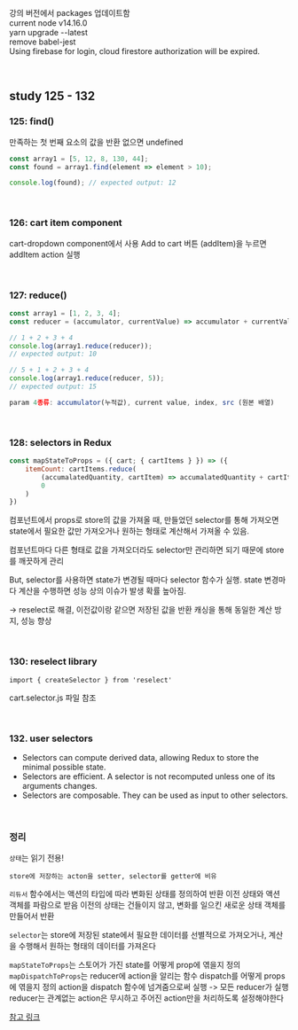 강의 버전에서 packages 업데이트함<br/>
current node v14.16.0<br/>
yarn upgrade --latest<br/>
remove babel-jest<br/>
Using firebase for login, cloud firestore authorization will be expired.

<br/>

## study 125 - 132

### 125: find()
만족하는 첫 번째 요소의 값을 반환 없으면 undefined
```javascript 
const array1 = [5, 12, 8, 130, 44];
const found = array1.find(element => element > 10);

console.log(found); // expected output: 12
```

<br/>

### 126: cart item component
cart-dropdown component에서 사용 
Add to cart 버튼 (addItem)을 누르면 addItem action 실행

<br/>

### 127: reduce()
```javascript
const array1 = [1, 2, 3, 4];
const reducer = (accumulator, currentValue) => accumulator + currentValue;

// 1 + 2 + 3 + 4
console.log(array1.reduce(reducer));
// expected output: 10

// 5 + 1 + 2 + 3 + 4
console.log(array1.reduce(reducer, 5));
// expected output: 15

param 4종류: accumulator(누적값), current value, index, src (원본 배열)
```

<br/>

### 128: selectors in Redux
```javascript
const mapStateToProps = ({ cart; { cartItems } }) => ({
	itemCount: cartItems.reduce(
		(accumalatedQuantity, cartItem) => accumalatedQuantity + cartItem.quantity,
		0
	)
})
```

컴포넌트에서 props로 store의 값을 가져올 때, 만들었던 selector를 통해 가져오면 state에서 필요한 값만 가져오거나 원하는 형태로 계산해서 가져올 수 있음. 

컴포넌트마다 다른 형태로 값을 가져오더라도 selector만 관리하면 되기 때문에 store를 깨끗하게 관리

But, selector를 사용하면 state가 변경될 때마다 selector 함수가 실행. 
state 변경마다 계산을 수행하면 성능 상의 이슈가 발생 확률 높아짐.

-> reselect로 해결, 이전값이랑 같으면 저장된 값을 반환 
캐싱을 통해 동일한 계산 방지, 성능 향상

<br/>

### 130: reselect library
`import { createSelector } from 'reselect'`

 cart.selector.js 파일 참조

<br/>

### 132. user selectors

- Selectors can compute derived data, allowing Redux to store the minimal possible state.
- Selectors are efficient. A selector is not recomputed unless one of its arguments changes.
- Selectors are composable. They can be used as input to other selectors.

<br/>

### 정리 
`상태`는 읽기 전용!

`store에 저장하는 acton을 setter, selector를 getter에 비유`

`리듀서` 함수에서는 액션의 타입에 따라 변화된 상태를 정의하여 반환
이전 상태와 액션 객체를 파람으로 받음
이전의 상태는 건들이지 않고, 변화를 일으킨 새로운 상태 객체를 만들어서 반환

`selector`는 store에 저장된 state에서 필요한 데이터를 선별적으로 가져오거나, 계산을 수행해서 원하는 형태의 데이터를 가져온다

`mapStateToProps`는 스토어가 가진 state를 어떻게 prop에 엮을지 정의
`mapDispatchToProps`는 reducer에 action을 알리는 함수 dispatch를 어떻게 props에 엮을지 정의 
action을 dispatch 함수에 넘겨줌으로써 실행 -> 모든 reducer가 실행
reducer는 관계없는 action은 무시하고 주어진 action만을 처리하도록 설정해야한다

[참고 링크](https://medium.com/@ca3rot/%EC%95%84%EB%A7%88-%EC%9D%B4%EA%B2%8C-%EC%A0%9C%EC%9D%BC-%EC%9D%B4%ED%95%B4%ED%95%98%EA%B8%B0-%EC%89%AC%EC%9A%B8%EA%B1%B8%EC%9A%94-react-redux-%ED%94%8C%EB%A1%9C%EC%9A%B0%EC%9D%98-%EC%9D%B4%ED%95%B4-1585e911a0a6)
